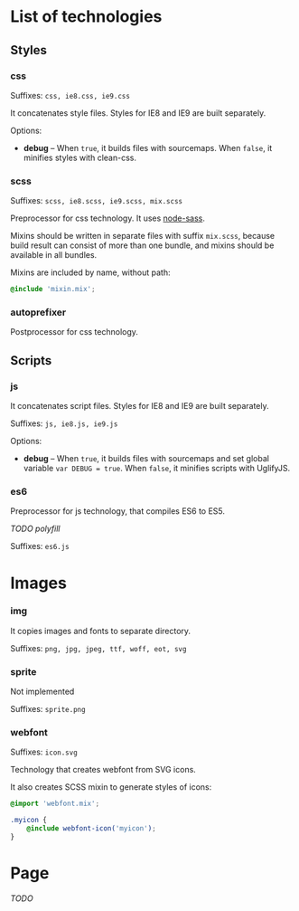 # List of technologies


## Styles

### css

Suffixes: `css, ie8.css, ie9.css`

It concatenates style files.
Styles for IE8 and IE9 are built separately.

Options:

* **debug** &ndash; When `true`, it builds files with sourcemaps.
When `false`, it minifies styles with clean-css.

### scss

Suffixes: `scss, ie8.scss, ie9.scss, mix.scss`

Preprocessor for css technology.
It uses [node-sass](https://github.com/sass/node-sass).

Mixins should be written in separate files with suffix `mix.scss`,
because build result can consist of more than one bundle,
and mixins should be available in all bundles.

Mixins are included by name, without path:

```scss
@include 'mixin.mix';
```

### autoprefixer

Postprocessor for css technology.


## Scripts

### js

It concatenates script files.
Styles for IE8 and IE9 are built separately.

Suffixes: `js, ie8.js, ie9.js`

Options:

* **debug** &ndash; When `true`, it builds files with sourcemaps
and set global variable `var DEBUG = true`.
When `false`, it minifies scripts with UglifyJS.

### es6

Preprocessor for js technology, that compiles ES6 to ES5.

_TODO polyfill_

Suffixes: `es6.js`


# Images

### img

It copies images and fonts to separate directory.

Suffixes: `png, jpg, jpeg, ttf, woff, eot, svg`

### sprite

Not implemented

Suffixes: `sprite.png`

### webfont

Suffixes: `icon.svg`

Technology that creates webfont from SVG icons.

It also creates SCSS mixin to generate styles of icons:

```scss
@import 'webfont.mix';

.myicon {
	@include webfont-icon('myicon');
}
```


# Page

_TODO_
